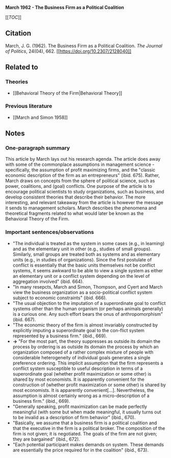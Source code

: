 **March 1962 - The Business Firm as a Political Coalition**

[[_TOC_]]

## Citation
March, J. G. (1962). The Business Firm as a Political Coalition. *The Journal of Politics*, 24(04), 662. [[https://doi.org/10.2307/2128040]]

## Related to

### Theories
* [[Behavioral Theory of the Firm|Behavioral Theory]]

### Previous literature
* [[March and Simon 1958]]

## Notes

### One-paragraph summary
This article by March lays out his research agenda. The article does away with some of the commonplace assumptions in management science - specifically, the assumption of profit maximizing firms, and the "classic economic description of the firm as an entrepreneurs" (ibid. 675). Rather, March draws on concepts from the sphere of political science, such as power, coalitions, and (goal) conflicts. One purpose of the article is to encourage political scientists to study organizations, such as business, and develop consistent theories that describe their behavior. The more interesting, and relevant takeaway from the article is however the message it sends to management scholars. March describes the phenomena and theoretical fragments related to what would later be known as the Behavioral Theory of the Firm. 

### Important sentences/observations
* "The individual is treated as the system in some cases (e.g., in learning) and as the elementary unit in other (e.g., studies of small groups). Similarly, small groups are treated both as systems and as elementary units (e.g., in studies of organizations). Since the first postulate of conflict is essentially that the basic units themselves not be conflict systems, it seems awkward to be able to view a single system as either an elementary unit or a conflict system depending on the level of aggregation involved" (ibid. 664).
* "In many resepcts, March and Simon, Thompson, and Cyert and March view the business organization as a socio-political conflict system subject to economic constraints" (ibid. 666).
* "The usual objection to the imputation of a superordinate goal to conflict systems other than the human organism (or perhaps animals generally) is a curious one. Any such effort bears the onus of anthropomorphism" (ibid. 667).
* "The economic theory of the firm is almost invariably constructed by explicitly imputing a superordinate goal to the con-flict system represented by a business firm." (ibid., 669).
* **->** "For the most part, the theory suppresses as outside its domain the process by ordering is as outside its domain the process by which an organization composed of a rather complex mixture of people with considerable heterogeneity of individual goals generates a single preference ordering. This implicit assumption that the firm represents a conflict system susceptible to useful description in terms of a superordinate goal (whether profit maximization or some other) is shared by most economists. It is apparently convenient for the construction of (whether profit maximization or some other) is shared by most economists. It is apparently convenient[...]. Nevertheless, the assumption is almost certainly wrong as a micro-description of a business firm." (ibid., 669).
* "Generally speaking, profit maximization can be made perfectly meaningful (with some but when made meaningful, it usually turns out to be invalid as a description of firm behavior" (ibid., 670).
* "Basically, we assume that a business firm is a political coalition
and that the executive in the firm is a political broker. The composition of the firm is not given; it is negotiated. The goals of the firm are not given; they are bargained" (ibid., 672).
* "Each potential participant makes demands on system. These demands are essentially the price required for in the coalition" (ibid., 673).